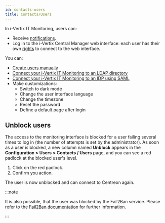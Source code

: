 ```yaml
---
id: contacts-users
title: Contacts/Users
---
```


In i-Vertix IT Monitoring, users can:

* Receive [notifications](../events-alerts/managing-notifications/configuring-notification.md).
* Log in to the i-Vertix Central Manager web interface: each user has their own [rights](acl.md) to connect to the web interface.

You can:

* [Create users manually](create-users-manually.md)
* [Connect your i-Vertix IT Monitoring to an LDAP directory](../administration/authentication/ldap)
* [Connect your i-Vertix IT Monitoring to an IDP using SAML](../administration/authentication/saml)
* Make customizations:
  * Switch to dark mode
  * Change the user interface language
  * Change the timezone
  * Reset the password
  * Define a default page after login

## Unblock users

The access to the monitoring interface is blocked for a user failing several times to log in (the number of attempts is set by the administrator). As soon as a user is blocked, a new column named **Unblock** appears in the **Configuration > Users > Contacts / Users** page, and you can see a red padlock at the blocked user's level.

1. Click on the red padlock.
2. Confirm you action.

The user is now unblocked and can connect to Centreon again.

:::note

It is also possible, that the user was blocked by the Fail2Ban service.
Please refer to the [Fail2Ban documentation](../installation/fail2ban) for further information.

:::
